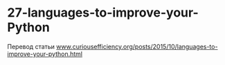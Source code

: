 # 27-languages-to-improve-your-Python

Перевод статьи
www.curiousefficiency.org/posts/2015/10/languages-to-improve-your-python.html
